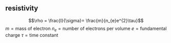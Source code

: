 ## resistivity
$$\rho = \frac{I}{\sigma}= \frac{m}{n_{e}e^{2}\tau}$$
$m = \text{mass of electron}$
$n_e = \text{number of electrons per volume}$
$e=\text{fundamental charge}$
$\tau = \text{time constant}$


